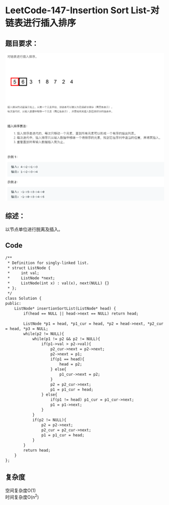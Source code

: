 # LeetCode-147-Insertion Sort List-对链表进行插入排序

## 题目要求：
![avatar](https://github.com/JakeChanFangZiyuan20/MyLeetCode/blob/master/img/147.png)





## 综述：
以节点单位进行脱离及插入。  

## Code
```
/**
 * Definition for singly-linked list.
 * struct ListNode {
 *     int val;
 *     ListNode *next;
 *     ListNode(int x) : val(x), next(NULL) {}
 * };
 */
class Solution {
public:
    ListNode* insertionSortList(ListNode* head) {
        if(head == NULL || head->next == NULL) return head;

        ListNode *p1 = head, *p1_cur = head, *p2 = head->next, *p2_cur = head, *p3 = NULL;
        while(p2 != NULL){
            while(p1 != p2 && p2 != NULL){
                if(p1->val > p2->val){
                    p2_cur->next = p2->next;
                    p2->next = p1;
                    if(p1 == head){
                        head = p2;
                    } else{
                        p1_cur->next = p2;
                    }
                    p2 = p2_cur->next;
                    p1 = p1_cur = head;
                } else{
                    if(p1 != head) p1_cur = p1_cur->next;
                    p1 = p1->next;
                }
            }
            if(p2 != NULL){
                p2 = p2->next;
                p2_cur = p2_cur->next;
                p1 = p1_cur = head;
            }
        }
        return head;
    }
};
```


## 复杂度
空间复杂度O(1)  
时间复杂度O(n<sup>2</sup>)
